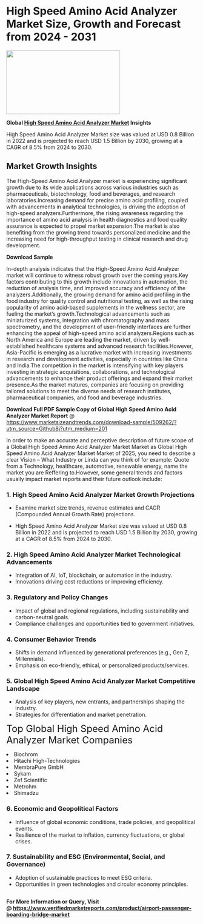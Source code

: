 <H1>High Speed Amino Acid Analyzer Market Size, Growth and Forecast from 2024 - 2031</H1><img class="aligncenter size-medium wp-image-584254" src="https://thirdeyenews.in/wp-content/uploads/2024/09/Global-Market-Research-300x168.jpeg" alt="" width="300" height="168" /><p><strong>Global&nbsp;<a href="https://www.marketsizeandtrends.com/download-sample/509262/?utm_source=Github8j?utm_medium=201">High Speed Amino Acid Analyzer Market</a> Insights</strong></p><p>High Speed Amino Acid Analyzer Market size was valued at USD 0.8 Billion in 2022 and is projected to reach USD 1.5 Billion by 2030, growing at a CAGR of 8.5% from 2024 to 2030.</p><p><h2>Market Growth Insights</h2> <p>The High-Speed Amino Acid Analyzer market is experiencing significant growth due to its wide applications across various industries such as pharmaceuticals, biotechnology, food and beverages, and research laboratories.Increasing demand for precise amino acid profiling, coupled with advancements in analytical technologies, is driving the adoption of high-speed analyzers.Furthermore, the rising awareness regarding the importance of amino acid analysis in health diagnostics and food quality assurance is expected to propel market expansion.The market is also benefiting from the growing trend towards personalized medicine and the increasing need for high-throughput testing in clinical research and drug development.</p> <p><strong>Download Sample</strong></p> <p>In-depth analysis indicates that the High-Speed Amino Acid Analyzer market will continue to witness robust growth over the coming years.Key factors contributing to this growth include innovations in automation, the reduction of analysis time, and improved accuracy and efficiency of the analyzers.Additionally, the growing demand for amino acid profiling in the food industry for quality control and nutritional testing, as well as the rising popularity of amino acid-based supplements in the wellness sector, are fueling the market’s growth.Technological advancements such as miniaturized systems, integration with chromatography and mass spectrometry, and the development of user-friendly interfaces are further enhancing the appeal of high-speed amino acid analyzers.Regions such as North America and Europe are leading the market, driven by well-established healthcare systems and advanced research facilities.However, Asia-Pacific is emerging as a lucrative market with increasing investments in research and development activities, especially in countries like China and India.The competition in the market is intensifying with key players investing in strategic acquisitions, collaborations, and technological advancements to enhance their product offerings and expand their market presence.As the market matures, companies are focusing on providing tailored solutions to meet the diverse needs of research institutes, pharmaceutical companies, and food and beverage industries.</p> <p><span class=""><strong>Download Full PDF Sample Copy of Global High Speed Amino Acid Analyzer Market Report</strong> @ <a href="https://www.marketsizeandtrends.com/download-sample/509262/?utm_source=Github8j?utm_medium=201" target="_blank">https://www.marketsizeandtrends.com/download-sample/509262/?utm_source=Github8j?utm_medium=201</a></span></p><p>In order to make an accurate and perceptive description of future scope of a Global&nbsp;High Speed Amino Acid Analyzer Market Market as Global&nbsp;High Speed Amino Acid Analyzer Market Market of 2025, you need to describe a clear Vision &ndash; What Industry or Linda can you think of for example: Quote from a Technology, healthcare, automotive, renewable energy, name the market you are Reffering to.However, some general trends and factors usually impact market reports and their future outlook include:</p><h3>1.&nbsp;<strong>High Speed Amino Acid Analyzer Market Growth Projections</strong></h3><ul><li>Examine market size trends, revenue estimates and CAGR (Compounded Annual Growth Rate) projections.</li><li><p>High Speed Amino Acid Analyzer Market size was valued at USD 0.8 Billion in 2022 and is projected to reach USD 1.5 Billion by 2030, growing at a CAGR of 8.5% from 2024 to 2030.</p></li></ul><h3>2.&nbsp;<strong>High Speed Amino Acid Analyzer Market Technological Advancements</strong></h3><ul><li>Integration of AI, IoT, blockchain, or automation in the industry.</li><li>Innovations driving cost reductions or improving efficiency.</li></ul><h3>3.&nbsp;<strong>Regulatory and Policy Changes</strong></h3><ul><li>Impact of global and regional regulations, including sustainability and carbon-neutral goals.</li><li>Compliance challenges and opportunities tied to government initiatives.</li></ul><h3>4.&nbsp;<strong>Consumer Behavior Trends</strong></h3><ul><li>Shifts in demand influenced by generational preferences (e.g., Gen Z, Millennials).</li><li>Emphasis on eco-friendly, ethical, or personalized products/services.</li></ul><h3>5.&nbsp;<strong>Global High Speed Amino Acid Analyzer Market Competitive Landscape</strong></h3><ul><li>Analysis of key players, new entrants, and partnerships shaping the industry.</li><li>Strategies for differentiation and market penetration.</li></ul><p data-pm-slice="1 1 []"><span style="color: inherit; font-family: inherit; font-size: 25px;">Top Global High Speed Amino Acid Analyzer Market Companies</span></p><div class="" data-test-id=""><p><li>Biochrom</li><li> Hitachi High-Technologies</li><li> MembraPure GmbH</li><li> Sykam</li><li> Zef Scientific</li><li> Metrohm</li><li> Shimadzu</li></p></div><h3>6.&nbsp;<strong>Economic and Geopolitical Factors</strong></h3><ul><li>Influence of global economic conditions, trade policies, and geopolitical events.</li><li>Resilience of the market to inflation, currency fluctuations, or global crises.</li></ul><h3>7.&nbsp;<strong>Sustainability and ESG (Environmental, Social, and Governance)</strong></h3><ul><li>Adoption of sustainable practices to meet ESG criteria.</li><li>Opportunities in green technologies and circular economy principles.</li></ul><h2><strong style="font-size: 14px;">For More Information or Query, Visit @&nbsp;</strong><a style="background-color: #ffffff; font-size: 14px;" href="https://www.marketsizeandtrends.com/report/high-speed-amino-acid-analyzer-market/" target="_blank">https://www.verifiedmarketreports.com/product/airport-passenger-boarding-bridge-market</a></h2>
